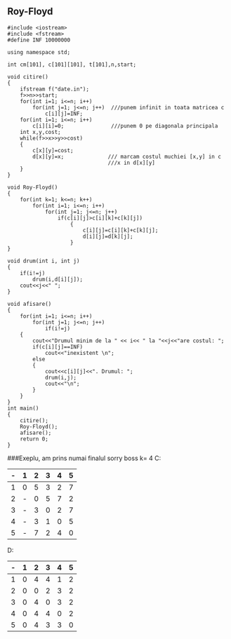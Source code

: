Roy-Floyd
----------------
```
#include <iostream>
#include <fstream>
#define INF 10000000

using namespace std;

int cm[101], c[101][101], t[101],n,start;

void citire()
{
    ifstream f("date.in");
    f>>n>>start;
    for(int i=1; i<=n; i++)
        for(int j=1; j<=n; j++)  ///punem infinit in toata matricea c
            c[i][j]=INF;
    for(int i=1; i<=n; i++)
        c[i][i]=0;               ///punem 0 pe diagonala principala
    int x,y,cost;
    while(f>>x>>y>>cost)
    {
        c[x][y]=cost;
        d[x][y]=x;              /// marcam costul muchiei [x,y] in c
                                ///x in d[x][y]
    }
}

void Roy-Floyd()
{
    for(int k=1; k<=n; k++)
        for(int i=1; i<=n; i++)
            for(int j=1; j<=n; j++)
                if(c[i][j]>c[i][k]+c[k][j])
                    {
                        c[i][j]=c[i][k]+c[k][j];
                        d[i][j]=d[k][j];
                    }
}

void drum(int i, int j)
{
    if(i!=j)
        drum(i,d[i][j]);
    cout<<j<<" ";
}

void afisare()
{
    for(int i=1; i<=n; i++)
        for(int j=1; j<=n; j++)
            if(i!=j)
    {
        cout<<"Drumul minim de la " << i<< " la "<<j<<"are costul: ";
        if(c[i][j]==INF)
            cout<<"inexistent \n";
        else
        {
            cout<<c[i][j]<<". Drumul: ";
            drum(i,j);
            cout<<"\n";
        }
    }
}
int main()
{
    citire();
    Roy-Floyd();
    afisare();
    return 0;
}
```


###Exeplu, am prins numai finalul sorry boss
k= 4
C:

|-|1|2|3|4|5|
|-|-|-|-|-|-|
|1|0|5|3|2|7|
|2|-|0|5|7|2|
|3|-|3|0|2|7|
|4|-|3|1|0|5|
|5|-|7|2|4|0|

D:

|-|1|2|3|4|5|
|-|-|-|-|-|-|
|1|0|4|4|1|2|
|2|0|0|2|3|2|
|3|0|4|0|3|2|
|4|0|4|4|0|2|
|5|0|4|3|3|0|